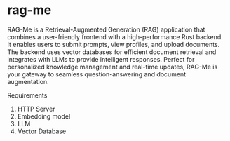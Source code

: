 # rag-me

RAG-Me is a Retrieval-Augmented Generation (RAG) application that combines a user-friendly frontend with a high-performance Rust backend. It enables users to submit prompts, view profiles, and upload documents. The backend uses vector databases for efficient document retrieval and integrates with LLMs to provide intelligent responses. Perfect for personalized knowledge management and real-time updates, RAG-Me is your gateway to seamless question-answering and document augmentation.


Requirements
1. HTTP Server
2. Embedding model
3. LLM 
4. Vector Database